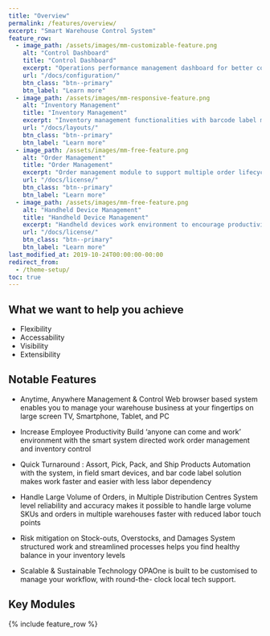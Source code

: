 ```yaml
---
title: "Overview"
permalink: /features/overview/
excerpt: "Smart Warehouse Control System"
feature_row:
  - image_path: /assets/images/mm-customizable-feature.png
    alt: "Control Dashboard"
    title: "Control Dashboard"
    excerpt: "Operations performance management dashboard for better control any device, anytime."
    url: "/docs/configuration/"
    btn_class: "btn--primary"
    btn_label: "Learn more"
  - image_path: /assets/images/mm-responsive-feature.png
    alt: "Inventory Management"
    title: "Inventory Management"
    excerpt: "Inventory management functionalities with barcode label management as product tagging."
    url: "/docs/layouts/"
    btn_class: "btn--primary"
    btn_label: "Learn more"
  - image_path: /assets/images/mm-free-feature.png
    alt: "Order Management"
    title: "Order Management"
    excerpt: "Order management module to support multiple order lifecycle flows and stages."
    url: "/docs/license/"
    btn_class: "btn--primary"
    btn_label: "Learn more"
  - image_path: /assets/images/mm-free-feature.png
    alt: "Handheld Device Management"
    title: "Handheld Device Management"
    excerpt: "Handheld devices work environment to encourage productivity. BYOD supported."
    url: "/docs/license/"
    btn_class: "btn--primary"
    btn_label: "Learn more"
last_modified_at: 2019-10-24T00:00:00-00:00
redirect_from:
  - /theme-setup/
toc: true
---
```


## What we want to help you achieve

- Flexibility
- Accessability
- Visibility
- Extensibility

## Notable Features

- Anytime, Anywhere Management & Control
  Web browser based system enables you to manage your warehouse business at your fingertips on large screen TV, Smartphone, Tablet, and PC

- Increase Employee Productivity
  Build ‘anyone can come and work’ environment with the smart system directed work order management and inventory control

- Quick Turnaround :
  Assort, Pick, Pack, and Ship Products Automation with the system, in field smart devices, and bar code label solution makes work faster and easier with less labor dependency

- Handle Large Volume of Orders, in Multiple Distribution Centres
  System level reliability and accuracy makes it possible to handle large volume SKUs and orders in multiple warehouses faster with reduced labor touch points

- Risk mitigation on Stock-outs, Overstocks, and Damages
  System structured work and streamlined processes helps you find healthy balance in your inventory levels

- Scalable & Sustainable Technology
  OPAOne is built to be customised to manage your workflow, with round-the- clock local tech support.

## Key Modules

{% include feature_row %}
